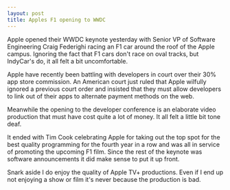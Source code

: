 ```yaml
---
layout: post
title: Apples F1 opening to WWDC
---
```

Apple opened their WWDC keynote yesterday with Senior VP of Software Engineering Craig Federighi racing an F1 car around the roof of the Apple campus.  Ignoring the fact that F1 cars don't race on oval tracks, but IndyCar's do, it all felt a bit uncomfortable.

Apple have recently been battling with developers in court over their 30% app store commission.  An American court just ruled that Apple wilfully ignored a previous court order and insisted that they must allow developers to link out of their apps to alternate payment methods on the web. 

Meanwhile the opening to the developer conference is an elaborate video production that must have cost quite a lot of money.  It all felt a little bit tone deaf.

It ended with Tim Cook celebrating Apple for taking out the top spot for the best quality programming for the fourth year in a row and was all in service of promoting the upcoming F1 film.  Since the rest of the keynote was software announcements it did make sense to put it up front.

Snark aside I do enjoy the quality of Apple TV+ productions.  Even if I end up not enjoying a show or film it's never because the production is bad.

